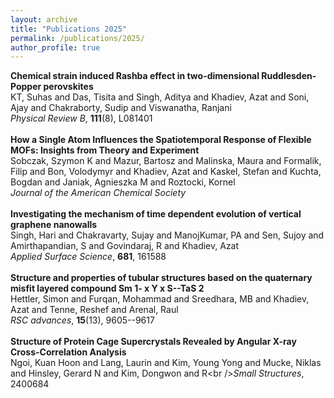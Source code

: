 ```yaml
---
layout: archive
title: "Publications 2025"
permalink: /publications/2025/
author_profile: true
---
```


**Chemical strain induced Rashba effect in two-dimensional Ruddlesden-Popper perovskites**<br />KT, Suhas and Das, Tisita and Singh, Aditya and Khadiev, Azat and Soni, Ajay and Chakraborty, Sudip and Viswanatha, Ranjani<br />*Physical Review B*, **111**(8), L081401<br /><br />**How a Single Atom Influences the Spatiotemporal Response of Flexible MOFs: Insights from Theory and Experiment**<br />Sobczak, Szymon K and Mazur, Bartosz and Malinska, Maura and Formalik, Filip and Bon, Volodymyr and Khadiev, Azat and Kaskel, Stefan and Kuchta, Bogdan and Janiak, Agnieszka M and Roztocki, Kornel<br />*Journal of the American Chemical Society*<br /><br />**Investigating the mechanism of time dependent evolution of vertical graphene nanowalls**<br />Singh, Hari and Chakravarty, Sujay and ManojKumar, PA and Sen, Sujoy and Amirthapandian, S and Govindaraj, R and Khadiev, Azat<br />*Applied Surface Science*, **681**, 161588<br /><br />**Structure and properties of tubular structures based on the quaternary misfit layered compound Sm 1- x Y x S--TaS 2**<br />Hettler, Simon and Furqan, Mohammad and Sreedhara, MB and Khadiev, Azat and Tenne, Reshef and Arenal, Raul<br />*RSC advances*, **15**(13), 9605--9617<br /><br />**Structure of Protein Cage Supercrystals Revealed by Angular X-ray Cross-Correlation Analysis**<br />Ngoi, Kuan Hoon and Lang, Laurin and Kim, Young Yong and Mucke, Niklas and Hinsley, Gerard N and Kim, Dongwon and R\<br />*Small Structures*, 2400684<br /><br />